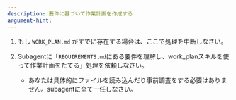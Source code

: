 ```yaml
---
description: 要件に基づいて作業計画を作成する
argument-hint: 
---
```


1. もし `WORK_PLAN.md` がすでに存在する場合は、ここで処理を中断しなさい。

2. Subagentに「`REQUIREMENTS.md`にある要件を理解し、work_planスキルを使って作業計画をたてる」処理を依頼しなさい。
   
    - あなたは具体的にファイルを読み込んだり事前調査をする必要はありません。subagentに全て一任しなさい。